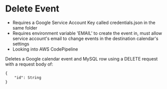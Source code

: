 # Delete Event

* Requires a Google Service Account Key called credentials.json in the same folder
* Requires environment variable 'EMAIL' to create the event in, must allow service account's email to change events in the destination calendar's settings
* Looking into AWS CodePipeline

Deletes a Google calendar event and MySQL row using a DELETE request with a request body of:
```
{
    "id": String
}
```


